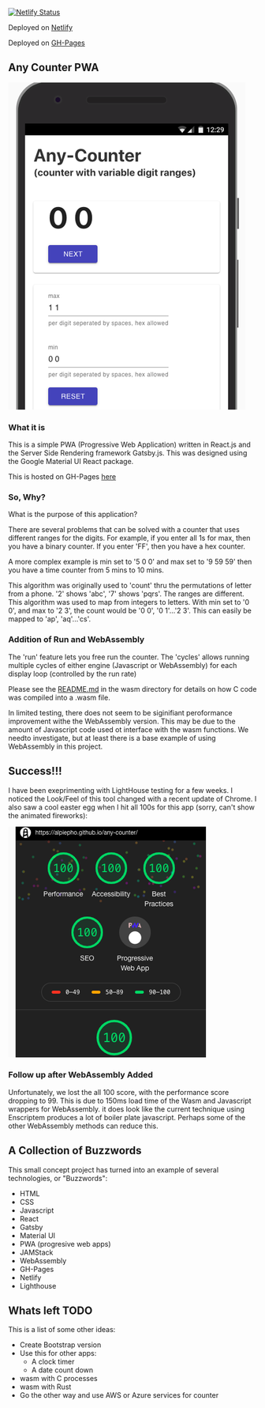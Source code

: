 [![Netlify Status](https://api.netlify.com/api/v1/badges/e45fa791-f2d6-4edd-b9a3-fd09e192f86d/deploy-status)](https://app.netlify.com/sites/elated-hypatia-4f4711/deploys)

Deployed on [Netlify](https://elated-hypatia-4f4711.netlify.com)

Deployed on [GH-Pages](https://alpiepho.github.io/any-counter/)

## Any Counter PWA

![any-counter](./any_counter.png)

### What it is

This is a simple PWA (Progressive Web Application) written in React.js and the Server Side Rendering framework Gatsby.js. This was designed using the Google Material UI React package.

This is hosted on GH-Pages [here](https://alpiepho.github.io/any-counter/)

### So, Why?

What is the purpose of this application?

There are several problems that can be solved with a counter that uses different ranges for the digits. For example, if you enter all 1s for max, then you have a binary counter. If you enter 'FF', then you have a hex counter.

A more complex example is min set to '5 0 0' and max set to '9 59 59' then you have a time counter from 5 mins to 10 mins.

This algorithm was originally used to 'count' thru the permutations of letter from a phone. '2' shows 'abc', '7' shows 'pqrs'. The ranges are different. This algorithm was used to map from integers to letters. With min set to '0 0', and max to '2 3', the count would be '0 0', '0 1'...'2 3'. This can easily be mapped to 'ap', 'aq'...'cs'.

### Addition of Run and WebAssembly

The 'run' feature lets you free run the counter. The 'cycles' allows
running multiple cycles of either engine (Javascript or WebAssembly) for
each display loop (controlled by the run rate)

Please see the [README.md](./wasm/README.md)
 in the wasm directory for details on how C code
was compiled into a .wasm file.

In limited testing, there does not seem to be siginifiant peroformance
improvement withe the WebAssembly version. This may be due to the
amount of Javascript code used ot interface with the wasm functions.
We needto investigate, but at least there is a base example of using
WebAssembly in this project.

## Success!!!

I have been exeprimenting with LightHouse testing for a few weeks. I noticed the Look/Feel of this tool changed with a recent update of Chrome. I also saw a cool easter egg when I hit all 100s for this app (sorry, can't show the animated fireworks):

![lighthouse fireworks](./lighthouse_fireworks.png)

### Follow up after WebAssembly Added

Unfortunately, we lost the all 100 score, with the performance score dropping to 99. This is due to
150ms load time of the Wasm and Javascript wrappers for WebAssembly. it does look like the current
technique using Enscriptem produces a lot of boiler plate javascript. Perhaps some of the other
WebAssembly methods can reduce this.

## A Collection of Buzzwords

This small concept project has turned into an example of several technologies,
or "Buzzwords":

- HTML
- CSS
- Javascript
- React
- Gatsby
- Material UI
- PWA (progresive web apps)
- JAMStack
- WebAssembly
- GH-Pages
- Netlify
- Lighthouse

## Whats left TODO

This is a list of some other ideas:

- Create Bootstrap version
- Use this for other apps:
  - A clock timer
  - A date count down
- wasm with C processes
- wasm with Rust
- Go the other way and use AWS or Azure services for counter
